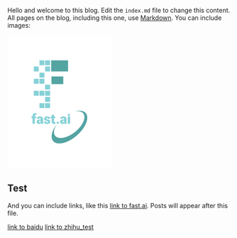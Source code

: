 Hello and welcome to this blog. Edit the `index.md` file to change this content. All pages on the blog, including this one, use [Markdown](https://guides.github.com/features/mastering-markdown/). You can include images:

![Image of fast.ai logo](images/logo.png)

## Test

And you can include links, like this [link to fast.ai](https://www.fast.ai). Posts will appear after this file. 

[link to baidu](https://www.baidu.com)
[link to zhihu_test](https://zhuanlan.zhihu.com/p/92847101)

